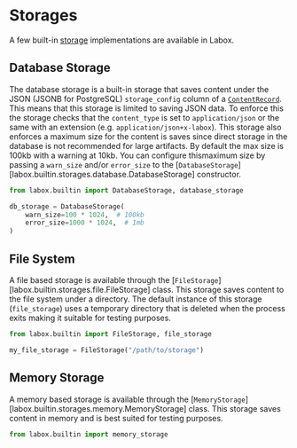 # Storages

A few built-in [storage](../../concepts/storages.md) implementations are available in
Labox.

## Database Storage

The database storage is a built-in storage that saves content under the JSON (JSONB for
PostgreSQL) `storage_config` column of a
[`ContentRecord`](../../concepts/database.md#content-records). This means that this
storage is limited to saving JSON data. To enforce this the storage checks that the
`content_type` is set to `application/json` or the same with an extension (e.g.
`application/json+x-labox`). This storage also enforces a maximum size for the content
is saves since direct storage in the database is not recommended for large artifacts. By
default the max size is 100kb with a warning at 10kb. You can configure thismaximum size
by passing a `warn_size` and/or `error_size` to the
[`DatabaseStorage`][labox.builtin.storages.database.DatabaseStorage] constructor.

```python
from labox.builtin import DatabaseStorage, database_storage

db_storage = DatabaseStorage(
    warn_size=100 * 1024,  # 100kb
    error_size=1000 * 1024,  # 1mb
)
```

## File System

A file based storage is available through the
[`FileStorage`][labox.builtin.storages.file.FileStorage] class. This storage saves
content to the file system under a directory. The default instance of this storage
(`file_storage`) uses a temporary directory that is deleted when the process exits
making it suitable for testing purposes.

```python
from labox.builtin import FileStorage, file_storage

my_file_storage = FileStorage("/path/to/storage")
```

## Memory Storage

A memory based storage is available through the
[`MemoryStorage`][labox.builtin.storages.memory.MemoryStorage] class. This storage saves
content in memory and is best suited for testing purposes.

```python
from labox.builtin import memory_storage
```
